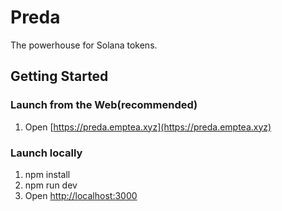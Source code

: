# Preda
The powerhouse for Solana tokens.

## Getting Started

### Launch from the Web(recommended)
1. Open [https://preda.emptea.xyz](https://preda.emptea.xyz)

### Launch locally
1. npm install
2. npm run dev
3. Open [http://localhost:3000](http://localhost:3000)
